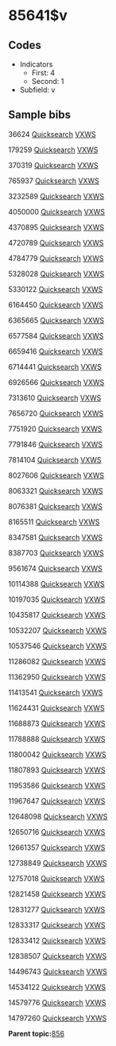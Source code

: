 # 85641$v

## Codes

-   Indicators
    -   First: 4
    -   Second: 1
-   Subfield: v

## Sample bibs

36624 [Quicksearch](https://search.library.yale.edu/catalog/36624) [VXWS](http://prodorbis.library.yale.edu:7014/vxws/GetHoldingsService?bibId=36624)

179259 [Quicksearch](https://search.library.yale.edu/catalog/179259) [VXWS](http://prodorbis.library.yale.edu:7014/vxws/GetHoldingsService?bibId=179259)

370319 [Quicksearch](https://search.library.yale.edu/catalog/370319) [VXWS](http://prodorbis.library.yale.edu:7014/vxws/GetHoldingsService?bibId=370319)

765937 [Quicksearch](https://search.library.yale.edu/catalog/765937) [VXWS](http://prodorbis.library.yale.edu:7014/vxws/GetHoldingsService?bibId=765937)

3232589 [Quicksearch](https://search.library.yale.edu/catalog/3232589) [VXWS](http://prodorbis.library.yale.edu:7014/vxws/GetHoldingsService?bibId=3232589)

4050000 [Quicksearch](https://search.library.yale.edu/catalog/4050000) [VXWS](http://prodorbis.library.yale.edu:7014/vxws/GetHoldingsService?bibId=4050000)

4370895 [Quicksearch](https://search.library.yale.edu/catalog/4370895) [VXWS](http://prodorbis.library.yale.edu:7014/vxws/GetHoldingsService?bibId=4370895)

4720789 [Quicksearch](https://search.library.yale.edu/catalog/4720789) [VXWS](http://prodorbis.library.yale.edu:7014/vxws/GetHoldingsService?bibId=4720789)

4784779 [Quicksearch](https://search.library.yale.edu/catalog/4784779) [VXWS](http://prodorbis.library.yale.edu:7014/vxws/GetHoldingsService?bibId=4784779)

5328028 [Quicksearch](https://search.library.yale.edu/catalog/5328028) [VXWS](http://prodorbis.library.yale.edu:7014/vxws/GetHoldingsService?bibId=5328028)

5330122 [Quicksearch](https://search.library.yale.edu/catalog/5330122) [VXWS](http://prodorbis.library.yale.edu:7014/vxws/GetHoldingsService?bibId=5330122)

6164450 [Quicksearch](https://search.library.yale.edu/catalog/6164450) [VXWS](http://prodorbis.library.yale.edu:7014/vxws/GetHoldingsService?bibId=6164450)

6365665 [Quicksearch](https://search.library.yale.edu/catalog/6365665) [VXWS](http://prodorbis.library.yale.edu:7014/vxws/GetHoldingsService?bibId=6365665)

6577584 [Quicksearch](https://search.library.yale.edu/catalog/6577584) [VXWS](http://prodorbis.library.yale.edu:7014/vxws/GetHoldingsService?bibId=6577584)

6659416 [Quicksearch](https://search.library.yale.edu/catalog/6659416) [VXWS](http://prodorbis.library.yale.edu:7014/vxws/GetHoldingsService?bibId=6659416)

6714441 [Quicksearch](https://search.library.yale.edu/catalog/6714441) [VXWS](http://prodorbis.library.yale.edu:7014/vxws/GetHoldingsService?bibId=6714441)

6926566 [Quicksearch](https://search.library.yale.edu/catalog/6926566) [VXWS](http://prodorbis.library.yale.edu:7014/vxws/GetHoldingsService?bibId=6926566)

7313610 [Quicksearch](https://search.library.yale.edu/catalog/7313610) [VXWS](http://prodorbis.library.yale.edu:7014/vxws/GetHoldingsService?bibId=7313610)

7656720 [Quicksearch](https://search.library.yale.edu/catalog/7656720) [VXWS](http://prodorbis.library.yale.edu:7014/vxws/GetHoldingsService?bibId=7656720)

7751920 [Quicksearch](https://search.library.yale.edu/catalog/7751920) [VXWS](http://prodorbis.library.yale.edu:7014/vxws/GetHoldingsService?bibId=7751920)

7791846 [Quicksearch](https://search.library.yale.edu/catalog/7791846) [VXWS](http://prodorbis.library.yale.edu:7014/vxws/GetHoldingsService?bibId=7791846)

7814104 [Quicksearch](https://search.library.yale.edu/catalog/7814104) [VXWS](http://prodorbis.library.yale.edu:7014/vxws/GetHoldingsService?bibId=7814104)

8027606 [Quicksearch](https://search.library.yale.edu/catalog/8027606) [VXWS](http://prodorbis.library.yale.edu:7014/vxws/GetHoldingsService?bibId=8027606)

8063321 [Quicksearch](https://search.library.yale.edu/catalog/8063321) [VXWS](http://prodorbis.library.yale.edu:7014/vxws/GetHoldingsService?bibId=8063321)

8076381 [Quicksearch](https://search.library.yale.edu/catalog/8076381) [VXWS](http://prodorbis.library.yale.edu:7014/vxws/GetHoldingsService?bibId=8076381)

8165511 [Quicksearch](https://search.library.yale.edu/catalog/8165511) [VXWS](http://prodorbis.library.yale.edu:7014/vxws/GetHoldingsService?bibId=8165511)

8347581 [Quicksearch](https://search.library.yale.edu/catalog/8347581) [VXWS](http://prodorbis.library.yale.edu:7014/vxws/GetHoldingsService?bibId=8347581)

8387703 [Quicksearch](https://search.library.yale.edu/catalog/8387703) [VXWS](http://prodorbis.library.yale.edu:7014/vxws/GetHoldingsService?bibId=8387703)

9561674 [Quicksearch](https://search.library.yale.edu/catalog/9561674) [VXWS](http://prodorbis.library.yale.edu:7014/vxws/GetHoldingsService?bibId=9561674)

10114388 [Quicksearch](https://search.library.yale.edu/catalog/10114388) [VXWS](http://prodorbis.library.yale.edu:7014/vxws/GetHoldingsService?bibId=10114388)

10197035 [Quicksearch](https://search.library.yale.edu/catalog/10197035) [VXWS](http://prodorbis.library.yale.edu:7014/vxws/GetHoldingsService?bibId=10197035)

10435817 [Quicksearch](https://search.library.yale.edu/catalog/10435817) [VXWS](http://prodorbis.library.yale.edu:7014/vxws/GetHoldingsService?bibId=10435817)

10532207 [Quicksearch](https://search.library.yale.edu/catalog/10532207) [VXWS](http://prodorbis.library.yale.edu:7014/vxws/GetHoldingsService?bibId=10532207)

10537546 [Quicksearch](https://search.library.yale.edu/catalog/10537546) [VXWS](http://prodorbis.library.yale.edu:7014/vxws/GetHoldingsService?bibId=10537546)

11286082 [Quicksearch](https://search.library.yale.edu/catalog/11286082) [VXWS](http://prodorbis.library.yale.edu:7014/vxws/GetHoldingsService?bibId=11286082)

11362950 [Quicksearch](https://search.library.yale.edu/catalog/11362950) [VXWS](http://prodorbis.library.yale.edu:7014/vxws/GetHoldingsService?bibId=11362950)

11413541 [Quicksearch](https://search.library.yale.edu/catalog/11413541) [VXWS](http://prodorbis.library.yale.edu:7014/vxws/GetHoldingsService?bibId=11413541)

11624431 [Quicksearch](https://search.library.yale.edu/catalog/11624431) [VXWS](http://prodorbis.library.yale.edu:7014/vxws/GetHoldingsService?bibId=11624431)

11688873 [Quicksearch](https://search.library.yale.edu/catalog/11688873) [VXWS](http://prodorbis.library.yale.edu:7014/vxws/GetHoldingsService?bibId=11688873)

11788888 [Quicksearch](https://search.library.yale.edu/catalog/11788888) [VXWS](http://prodorbis.library.yale.edu:7014/vxws/GetHoldingsService?bibId=11788888)

11800042 [Quicksearch](https://search.library.yale.edu/catalog/11800042) [VXWS](http://prodorbis.library.yale.edu:7014/vxws/GetHoldingsService?bibId=11800042)

11807893 [Quicksearch](https://search.library.yale.edu/catalog/11807893) [VXWS](http://prodorbis.library.yale.edu:7014/vxws/GetHoldingsService?bibId=11807893)

11953586 [Quicksearch](https://search.library.yale.edu/catalog/11953586) [VXWS](http://prodorbis.library.yale.edu:7014/vxws/GetHoldingsService?bibId=11953586)

11967647 [Quicksearch](https://search.library.yale.edu/catalog/11967647) [VXWS](http://prodorbis.library.yale.edu:7014/vxws/GetHoldingsService?bibId=11967647)

12648098 [Quicksearch](https://search.library.yale.edu/catalog/12648098) [VXWS](http://prodorbis.library.yale.edu:7014/vxws/GetHoldingsService?bibId=12648098)

12650716 [Quicksearch](https://search.library.yale.edu/catalog/12650716) [VXWS](http://prodorbis.library.yale.edu:7014/vxws/GetHoldingsService?bibId=12650716)

12661357 [Quicksearch](https://search.library.yale.edu/catalog/12661357) [VXWS](http://prodorbis.library.yale.edu:7014/vxws/GetHoldingsService?bibId=12661357)

12738849 [Quicksearch](https://search.library.yale.edu/catalog/12738849) [VXWS](http://prodorbis.library.yale.edu:7014/vxws/GetHoldingsService?bibId=12738849)

12757018 [Quicksearch](https://search.library.yale.edu/catalog/12757018) [VXWS](http://prodorbis.library.yale.edu:7014/vxws/GetHoldingsService?bibId=12757018)

12821458 [Quicksearch](https://search.library.yale.edu/catalog/12821458) [VXWS](http://prodorbis.library.yale.edu:7014/vxws/GetHoldingsService?bibId=12821458)

12831277 [Quicksearch](https://search.library.yale.edu/catalog/12831277) [VXWS](http://prodorbis.library.yale.edu:7014/vxws/GetHoldingsService?bibId=12831277)

12833317 [Quicksearch](https://search.library.yale.edu/catalog/12833317) [VXWS](http://prodorbis.library.yale.edu:7014/vxws/GetHoldingsService?bibId=12833317)

12833412 [Quicksearch](https://search.library.yale.edu/catalog/12833412) [VXWS](http://prodorbis.library.yale.edu:7014/vxws/GetHoldingsService?bibId=12833412)

12838507 [Quicksearch](https://search.library.yale.edu/catalog/12838507) [VXWS](http://prodorbis.library.yale.edu:7014/vxws/GetHoldingsService?bibId=12838507)

14496743 [Quicksearch](https://search.library.yale.edu/catalog/14496743) [VXWS](http://prodorbis.library.yale.edu:7014/vxws/GetHoldingsService?bibId=14496743)

14534122 [Quicksearch](https://search.library.yale.edu/catalog/14534122) [VXWS](http://prodorbis.library.yale.edu:7014/vxws/GetHoldingsService?bibId=14534122)

14579776 [Quicksearch](https://search.library.yale.edu/catalog/14579776) [VXWS](http://prodorbis.library.yale.edu:7014/vxws/GetHoldingsService?bibId=14579776)

14797260 [Quicksearch](https://search.library.yale.edu/catalog/14797260) [VXWS](http://prodorbis.library.yale.edu:7014/vxws/GetHoldingsService?bibId=14797260)

**Parent topic:**[856](../../tags/856/856.md)

